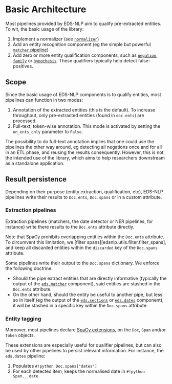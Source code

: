 # Basic Architecture

Most pipelines provided by EDS-NLP aim to qualify pre-extracted entities. To wit, the basic usage of the library:

1. Implement a normalizer (see [`normalizer`](core/normalisation.md))
2. Add an entity recognition component (eg the simple but powerful [`matcher` pipeline](core/matcher.md))
3. Add zero or more entity qualification components, such as [`negation`](qualifiers/negation.md), [`family`](qualifiers/family.md) or [`hypothesis`](qualifiers/hypothesis.md). These qualifiers typically help detect false-positives.

## Scope

Since the basic usage of EDS-NLP components is to qualify entities, most pipelines can function in two modes:

1. Annotation of the extracted entities (this is the default). To increase throughput, only pre-extracted entities (found in `doc.ents`) are processed.
2. Full-text, token-wise annotation. This mode is activated by setting the `on_ents_only` parameter to `False`.

The possibility to do full-text annotation implies that one could use the pipelines the other way around, eg detecting all negations once and for all in an ETL phase, and reusing the results consequently. However, this is not the intended use of the library, which aims to help researchers downstream as a standalone application.

## Result persistence

Depending on their purpose (entity extraction, qualification, etc), EDS-NLP pipelines write their results to `Doc.ents`, `Doc.spans` or in a custom attribute.

### Extraction pipelines

Extraction pipelines (matchers, the date detector or NER pipelines, for instance) write there results to the `Doc.ents` attribute directly.

Note that SpaCy prohibits overlapping entities within the `Doc.ents` attribute. To circumvent this limitation, we [filter spans][edsnlp.utils.filter.filter_spans], and keep all discarded entities within the `discarded` key of the `Doc.spans` attribute.

Some pipelines write their output to the `Doc.spans` dictionary. We enforce the following doctrine:

- Should the pipe extract entities that are directly informative (typically the output of the [`eds.matcher`](core/matcher.md) component), said entities are stashed in the `Doc.ents` attribute.
- On the other hand, should the entity be useful to another pipe, but less so in itself (eg the output of the [`eds.sections`](misc/sections.md) or [`eds.dates`](misc/dates.md) component), it will be stashed in a specific key within the `Doc.spans` attribute.

### Entity tagging

Moreover, most pipelines declare [SpaCy extensions](https://spacy.io/usage/processing-pipelines#custom-components-attributes), on the `Doc`, `Span` and/or `Token` objects.

These extensions are especially useful for qualifier pipelines, but can also be used by other pipelines to persist relevant information. For instance, the `eds.dates` pipeline:

1. Populates `#!python Doc.spans["dates"]`
2. For each detected item, keeps the normalised date in `#!python Span._.date`
